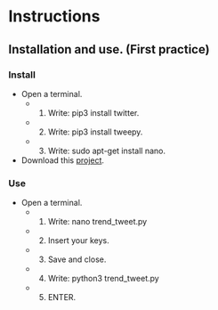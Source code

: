 # Instructions
## Installation and use. (First practice)
### Install
- Open a terminal.
  - 1. Write: pip3 install twitter.
  - 2. Write: pip3 install tweepy.
  - 3. Write: sudo apt-get install nano.
- Download this [project](trend_tweet.py).
### Use
- Open a terminal.
  - 1. Write: nano trend_tweet.py
  - 2. Insert your keys.
  - 3. Save and close.
  - 4. Write: python3 trend_tweet.py
  - 5. ENTER.
